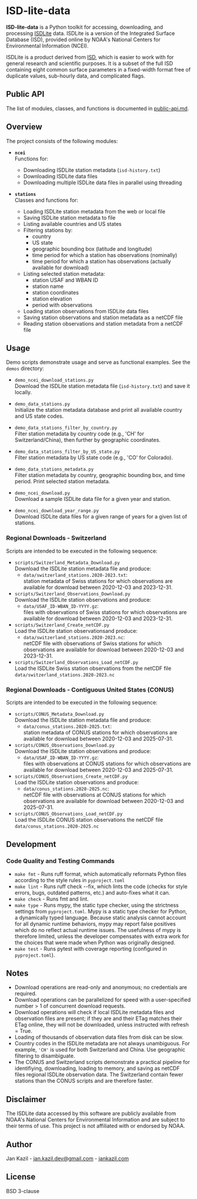# ISD-lite-data

**ISD-lite-data** is a Python toolkit for accessing, downloading, and processing [ISDLite](https://www.ncei.noaa.gov/pub/data/noaa/isd-lite) data. ISDLite is a version of the Integrated Surface Database (ISD), provided online by NOAA's National Centers for Environmental Information (NCEI).

ISDLite is a product derived from [ISD](https://www.ncei.noaa.gov/products/land-based-station/integrated-surface-database), which is easier to work with for general research and scientific purposes. It is a subset of the full ISD containing eight common surface parameters in a fixed-width format free of duplicate values, sub-hourly data, and complicated flags.

## Public API

The list of modules, classes, and functions is documented in [public-api.md](docs/public-api.md).

## Overview

The project consists of the following modules:

- **`ncei`**  
  Functions for:
  - Downloading ISDLite station metadata (`isd-history.txt`)
  - Downloading ISDLite data files
  - Downloading multiple ISDLite data files in parallel using threading

- **`stations`**  
  Classes and functions for:
  - Loading ISDLite station metadata from the web or local file
  - Saving ISDLite station metadata to file
  - Listing available countries and US states
  - Filtering stations by:
    - country
    - US state
    - geographic bounding box (latitude and longitude)
    - time period for which a station has observations (nominally)
    - time period for which a station has observations (actually available for download)
  - Listing selected station metadata:
    - station USAF and WBAN ID
    - station name
    - station coordinates
    - station elevation
    - period with observations
  - Loading station observations from ISDLite data files
  - Saving station observations and station metadata as a netCDF file
  - Reading station observations and station metadata from a netCDF file

## Usage

Demo scripts demonstrate usage and serve as functional examples. See the `demos` directory:

- `demo_ncei_download_stations.py`  
  Download the ISDLite station metadata file (`isd-history.txt`) and save it locally.

- `demo_data_stations.py`  
  Initialize the station metadata database and print all available country and US state codes.

- `demo_data_stations_filter_by_country.py`  
  Filter station metadata by country code (e.g., 'CH' for Switzerland/China), then further by geographic coordinates.

- `demo_data_stations_filter_by_US_state.py`  
  Filter station metadata by US state code (e.g., 'CO' for Colorado).

- `demo_data_stations_metadata.py`  
  Filter station metadata by country, geographic bounding box, and time period. Print selected station metadata.

- `demo_ncei_download.py`  
  Download a sample ISDLite data file for a given year and station.

- `demo_ncei_download_year_range.py`  
  Download ISDLite data files for a given range of years for a given list of stations.

### Regional Downloads - Switzerland

Scripts are intended to be executed in the following sequence:

- `scripts/Switzerland_Metadata_Download.py`  
  Download the ISDLite station metadata file and produce:
  - `data/switzerland_stations.2020-2023.txt`:  
     station metadata of Swiss stations for which observations are available for download between 2020-12-03 and 2023-12-31.
- `scripts/Switzerland_Observations_Download.py`  
  Download the ISDLite station observations and produce:
  - `data/USAF_ID-WBAN_ID-YYYY.gz`:  
     files with observations of Swiss stations for which observations are available for download between 2020-12-03 and 2023-12-31. 
- `scripts/Switzerland_Create_netCDF.py`  
  Load the ISDLite station observationsand produce:
  - `data/switzerland_stations.2020-2023.nc`:  
     netCDF file with observations of Swiss stations for which observations are available for download between 2020-12-03 and 2023-12-31. 
- `scripts/Switzerland_Observations_Load_netCDF.py`  
  Load the ISDLite Swiss station observations from the netCDF file `data/switzerland_stations.2020-2023.nc`

### Regional Downloads - Contiguous United States (CONUS)

Scripts are intended to be executed in the following sequence:

- `scripts/CONUS_Metadata_Download.py`  
  Download the ISDLite station metadata file and produce:
  - `data/conus_stations.2020-2025.txt`:  
     station metadata of CONUS stations for which observations are available for download between 2020-12-03 and 2025-07-31.
- `scripts/CONUS_Observations_Download.py`  
  Download the ISDLite station observations and produce:
  - `data/USAF_ID-WBAN_ID-YYYY.gz`:  
     files with observations at CONUS stations for which observations are available for download between 2020-12-03 and 2025-07-31. 
- `scripts/CONUS_Observations_Create_netCDF.py`  
  Load the ISDLite station observations and produce:
  - `data/conus_stations.2020-2025.nc`:  
     netCDF file with observations at CONUS stations for which observations are available for download between 2020-12-03 and 2025-07-31.
- `scripts/CONUS_Observations_Load_netCDF.py`  
  Load the ISDLite CONUS station observations the netCDF file `data/conus_stations.2020-2025.nc`

## Development

### Code Quality and Testing Commands

- `make fmt` - Runs ruff format, which automatically reformats Python files according to the style rules in `pyproject.toml`
- `make lint` - Runs ruff check --fix, which lints the code (checks for style errors, bugs, outdated patterns, etc.) and auto-fixes what it can.
- `make check` - Runs fmt and lint.
- `make type` - Runs mypy, the static type checker, using the strictness settings from `pyproject.toml`. Mypy is a static type checker for Python, a dynamically typed language. Because static analysis cannot account for all dynamic runtime behaviors, mypy may report false positives which do no reflect actual runtime issues. The usefulness of mypy is therefore limited, unless the developer compensates with extra work for the choices that were made when Python was originally designed.
- `make test` - Runs pytest with coverage reporting (configured in `pyproject.toml`).

## Notes

- Download operations are read-only and anonymous; no credentials are required.
- Download operations can be parallelized for speed with a user-specified number > 1 of concurrent download requests.
- Download operations will check if local ISDLite metadata files and observation files are present; if they are and their ETag matches their ETag online, they will not be downloaded, unless instructed with refresh = True.
- Loading of thousands of observation data files from disk can be slow.
- Country codes in the ISDLite metadata are not always unambiguous. For example, `'CH'` is used for both Switzerland and China. Use geographic filtering to disambiguate.
- The CONUS and Switzerland scripts demonstrate a practical pipeline for identifiying, downloading, loading to memory, and saving as netCDF files regional ISDLite observation data. The Switzerland contain fewer stations than the CONUS scripts and are therefore faster.

## Disclaimer

The ISDLite data accessed by this software are publicly available from NOAA's National Centers for Environmental Information and are subject to their terms of use. This project is not affiliated with or endorsed by NOAA.

## Author

Jan Kazil - jan.kazil.dev@gmail.com - [jankazil.com](https://jankazil.com)

## License

BSD 3-clause
